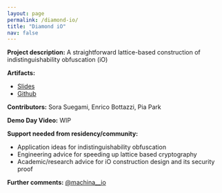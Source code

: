 ```yaml
---
layout: page
permalink: /diamond-io/
title: "Diamond iO"
nav: false
---
```


**Project description:**
A straightforward lattice-based construction of indistinguishability obfuscation (iO)

**Artifacts:**

- [Slides](https://drive.google.com/file/d/15u2LpwSj8rgCaZMWk_2A1XMGil6XTs61/view?usp=sharing)
- [Github](https://github.com/MachinaIO/diamond-io)

**Contributors:**
Sora Suegami, Enrico Bottazzi, Pia Park

**Demo Day Video:**
WIP

**Support needed from residency/community:**

- Application ideas for indistinguishability obfuscation
- Engineering advice for speeding up lattice based cryptography
- Academic/research advice for iO construction design and its security proof

**Further comments:** [@machina\_\_io](https://x.com/machina__io)
